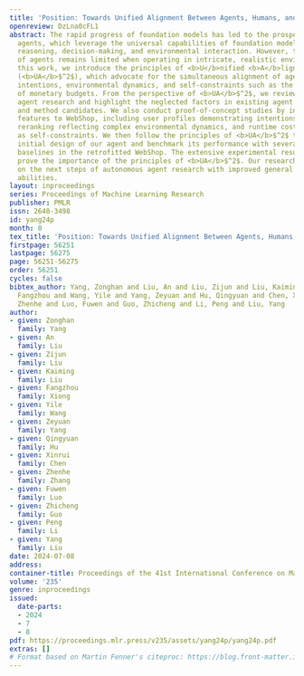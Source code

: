 ```yaml
---
title: 'Position: Towards Unified Alignment Between Agents, Humans, and Environment'
openreview: DzLna0cFL1
abstract: The rapid progress of foundation models has led to the prosperity of autonomous
  agents, which leverage the universal capabilities of foundation models to conduct
  reasoning, decision-making, and environmental interaction. However, the efficacy
  of agents remains limited when operating in intricate, realistic environments. In
  this work, we introduce the principles of <b>U</b>nified <b>A</b>lignment for <b>A</b>gents
  (<b>UA</b>$^2$), which advocate for the simultaneous alignment of agents with human
  intentions, environmental dynamics, and self-constraints such as the limitation
  of monetary budgets. From the perspective of <b>UA</b>$^2$, we review the current
  agent research and highlight the neglected factors in existing agent benchmarks
  and method candidates. We also conduct proof-of-concept studies by introducing realistic
  features to WebShop, including user profiles demonstrating intentions, personalized
  reranking reflecting complex environmental dynamics, and runtime cost statistics
  as self-constraints. We then follow the principles of <b>UA</b>$^2$ to propose an
  initial design of our agent and benchmark its performance with several candidate
  baselines in the retrofitted WebShop. The extensive experimental results further
  prove the importance of the principles of <b>UA</b>$^2$. Our research sheds light
  on the next steps of autonomous agent research with improved general problem-solving
  abilities.
layout: inproceedings
series: Proceedings of Machine Learning Research
publisher: PMLR
issn: 2640-3498
id: yang24p
month: 0
tex_title: 'Position: Towards Unified Alignment Between Agents, Humans, and Environment'
firstpage: 56251
lastpage: 56275
page: 56251-56275
order: 56251
cycles: false
bibtex_author: Yang, Zonghan and Liu, An and Liu, Zijun and Liu, Kaiming and Xiong,
  Fangzhou and Wang, Yile and Yang, Zeyuan and Hu, Qingyuan and Chen, Xinrui and Zhang,
  Zhenhe and Luo, Fuwen and Guo, Zhicheng and Li, Peng and Liu, Yang
author:
- given: Zonghan
  family: Yang
- given: An
  family: Liu
- given: Zijun
  family: Liu
- given: Kaiming
  family: Liu
- given: Fangzhou
  family: Xiong
- given: Yile
  family: Wang
- given: Zeyuan
  family: Yang
- given: Qingyuan
  family: Hu
- given: Xinrui
  family: Chen
- given: Zhenhe
  family: Zhang
- given: Fuwen
  family: Luo
- given: Zhicheng
  family: Guo
- given: Peng
  family: Li
- given: Yang
  family: Liu
date: 2024-07-08
address:
container-title: Proceedings of the 41st International Conference on Machine Learning
volume: '235'
genre: inproceedings
issued:
  date-parts:
  - 2024
  - 7
  - 8
pdf: https://proceedings.mlr.press/v235/assets/yang24p/yang24p.pdf
extras: []
# Format based on Martin Fenner's citeproc: https://blog.front-matter.io/posts/citeproc-yaml-for-bibliographies/
---
```

